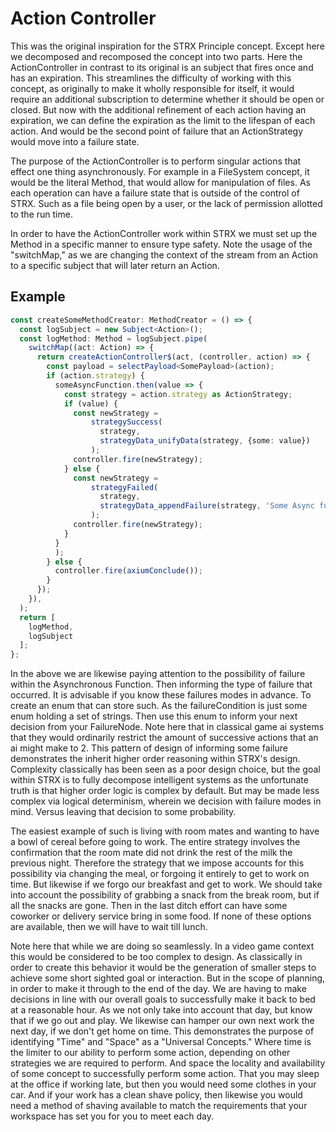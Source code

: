 # Action Controller
This was the original inspiration for the STRX Principle concept. Except here we decomposed and recomposed the concept into two parts. Here the ActionController in contrast to its original is an subject that fires once and has an expiration. This streamlines the difficulty of working with this concept, as originally to make it wholly responsible for itself, it would require an additional subscription to determine whether it should be open or closed. But now with the additional refinement of each action having an expiration, we can define the expiration as the limit to the lifespan of each action. And would be the second point of failure that an ActionStrategy would move into a failure state.

The purpose of the ActionController is to perform singular actions that effect one thing asynchronously. For example in a FileSystem concept, it would be the literal Method, that would allow for manipulation of files. As each operation can have a failure state that is outside of the control of STRX. Such as a file being open by a user, or the lack of permission allotted to the run time.

In order to have the ActionController work within STRX we must set up the Method in a specific manner to ensure type safety. Note the usage of the "switchMap," as we are changing the context of the stream from an Action to a specific subject that will later return an Action.
## Example
``` typescript
const createSomeMethodCreator: MethodCreator = () => {
  const logSubject = new Subject<Action>();
  const logMethod: Method = logSubject.pipe(
    switchMap((act: Action) => {
      return createActionController$(act, (controller, action) => {
        const payload = selectPayload<SomePayload>(action);
        if (action.strategy) {
          someAsyncFunction.then(value => {
            const strategy = action.strategy as ActionStrategy;
            if (value) {
              const newStrategy =
                  strategySuccess(
                    strategy,
                    strategyData_unifyData(strategy, {some: value})
                  );
              controller.fire(newStrategy);
            } else {
              const newStrategy =
                  strategyFailed(
                    strategy,
                    strategyData_appendFailure(strategy, 'Some Async function failed.')
                  );
              controller.fire(newStrategy);
            }
          }
          );
        } else {
          controller.fire(axiumConclude());
        }
      });
    }),
  );
  return [
    logMethod,
    logSubject
  ];
};
```
In the above we are likewise paying attention to the possibility of failure within the Asynchronous Function. Then informing the type of failure that occurred. It is advisable if you know these failures modes in advance. To create an enum that can store such. As the failureCondition is just some enum holding a set of strings. Then use this enum to inform your next decision from your FailureNode. Note here that in classical game ai systems that they would ordinarily restrict the amount of successive actions that an ai might make to 2. This pattern of design of informing some failure demonstrates the inherit higher order reasoning within STRX's design. Complexity classically has been seen as a poor design choice, but the goal within STRX is to fully decompose intelligent systems as the unfortunate truth is that higher order logic is complex by default. But may be made less complex via logical determinism, wherein we decision with failure modes in mind. Versus leaving that decision to some probability.

The easiest example of such is living with room mates and wanting to have a bowl of cereal before going to work. The entire strategy involves the confirmation that the room mate did not drink the rest of the milk the previous night. Therefore the strategy that we impose accounts for this possibility via changing the meal, or forgoing it entirely to get to work on time. But likewise if we forgo our breakfast and get to work. We should take into account the possibility of grabbing a snack from the break room, but if all the snacks are gone. Then in the last ditch effort can have some coworker or delivery service bring in some food. If none of these options are available, then we will have to wait till lunch.

Note here that while we are doing so seamlessly. In a video game context this would be considered to be too complex to design. As classically in order to create this behavior it would be the generation of smaller steps to achieve some short sighted goal or interaction. But in the scope of planning, in order to make it through to the end of the day. We are having to make decisions in line with our overall goals to successfully make it back to bed at a reasonable hour. As we not only take into account that day, but know that if we go out and play. We likewise can hamper our own next work the next day, if we don't get home on time. This demonstrates the purpose of identifying "Time" and "Space" as a "Universal Concepts." Where time is the limiter to our ability to perform some action, depending on other strategies we are required to perform. And space the locality and availability of some concept to successfully perform some action. That you may sleep at the office if working late, but then you would need some clothes in your car. And if your work has a clean shave policy, then likewise you would need a method of shaving available to match the requirements that your workspace has set you for you to meet each day.